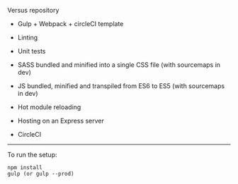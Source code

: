 Versus repository

- Gulp + Webpack + circleCI template

- Linting
- Unit tests
- SASS bundled and minified into a single CSS file (with sourcemaps in dev)
- JS bundled, minified and transpiled from ES6 to ES5 (with sourcemaps in dev)
- Hot module reloading
- Hosting on an Express server
- CircleCI


***

To run the setup:

```
npm install
gulp (or gulp --prod)
```